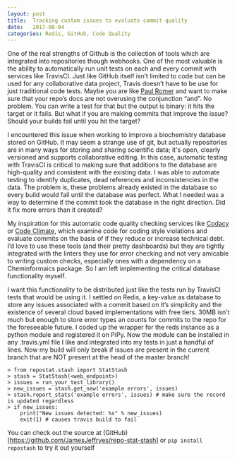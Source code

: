 ```yaml
---
layout: post
title:  Tracking custom issues to evaluate commit quality
date:   2017-08-04
categories: Redis, GitHub, Code Quality
---
```


One of the real strengths of Github is the collection of tools which are integrated into repositories though webhooks. One of the most valuable is the ability to automatically run unit tests on each and every commit with services like TravisCI. Just like GitHub itself isn’t limited to code but can be used for any collaborative data project, Travis doesn’t have to be use for just traditional code tests. Maybe you are like [Paul Romer](https://www.ft.com/content/e706bc4a-4168-11e7-9d56-25f963e998b2) and want to make sure that your repo’s docs are not overusing the conjunction “and”. No problem. You can write a test for that but the output is binary: it hits the target or it fails. But what if you are making commits that improve the issue? Should your builds fail until you hit the target?

I encountered this issue when working to improve a biochemistry database stored on GitHub. It may seem a strange use of git, but actually repositories are in many ways for storing and sharing scientific data; it's open, clearly versioned and supports collaborative editing. In this case, automatic testing with TravisCI is critical to making sure that additions to the database are high-quality and consistent with the existing data. I was able to automate testing to identify duplicates, dead references and inconsistencies in the data. The problem is, these problems already existed in the database so every build would fail until the database was perfect. What I needed was a way to determine if the commit took the database in the right direction. Did it fix more errors than it created?

My inspiration for this automatic code quality checking services like [Codacy](https://www.codacy.com/) or [Code Climate](https://codeclimate.com/), which examine code for coding style violations and evaluate commits on the basis of if they reduce or increase technical debt. I’d love to use these tools (and their pretty dashboards) but they are tightly integrated with the linters they use for error checking and not very amicable to writing custom checks, especially ones with a dependency on a Cheminformaics package. So I am left implementing the critical database functionality myself.

I want this functionality to be distributed just like the tests run by TravisCI tests that would be using it. I settled on Redis, a key-value as database to store any issues associated with a commit based on it’s simplicity and the existence of several cloud based implementations with free tiers. 30MB isn’t much but enough to store error types an counts for commits to the repo for the foreseeable future. I coded up the wrapper for the reds instance as a python module and registered it on PiPy. Now the module can be installed in any .travis.yml file I like and integrated into my tests in just a handful of lines. Now my build will only break if issues are present in the current branch that are NOT present at the head of the master branch!

```
> from repostat.stash import StatStash
> stash = StatStash(<web_endpoint>)
> issues = run_your_test_library()
> new_issues = stash.get_new('example errors', issues)
> stash.report_stats('example errors', issues) # make sure the record is updated regardless
> if new_issues:
    print("New issues detected: %s" % new_issues)
    exit(1) # causes travis build to fail
```

You can check out the source at (GitHub)[https://github.com/JamesJeffryes/repo-stat-stash] or `pip install repostash` to try it out yourself